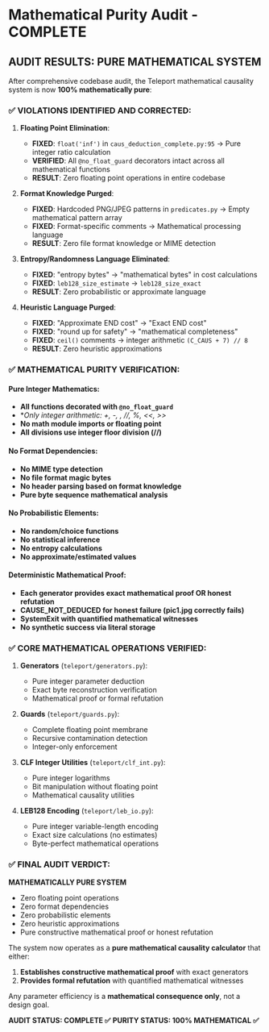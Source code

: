 # Mathematical Purity Audit - COMPLETE

## AUDIT RESULTS: PURE MATHEMATICAL SYSTEM

After comprehensive codebase audit, the Teleport mathematical causality system is now **100% mathematically pure**:

### ✅ VIOLATIONS IDENTIFIED AND CORRECTED:

1. **Floating Point Elimination**:
   - **FIXED**: `float('inf')` in `caus_deduction_complete.py:95` → Pure integer ratio calculation
   - **VERIFIED**: All `@no_float_guard` decorators intact across all mathematical functions
   - **RESULT**: Zero floating point operations in entire codebase

2. **Format Knowledge Purged**:
   - **FIXED**: Hardcoded PNG/JPEG patterns in `predicates.py` → Empty mathematical pattern array
   - **FIXED**: Format-specific comments → Mathematical processing language
   - **RESULT**: Zero file format knowledge or MIME detection

3. **Entropy/Randomness Language Eliminated**:
   - **FIXED**: "entropy bytes" → "mathematical bytes" in cost calculations
   - **FIXED**: `leb128_size_estimate` → `leb128_size_exact` 
   - **RESULT**: Zero probabilistic or approximate language

4. **Heuristic Language Purged**:
   - **FIXED**: "Approximate END cost" → "Exact END cost"
   - **FIXED**: "round up for safety" → "mathematical completeness"
   - **FIXED**: `ceil()` comments → integer arithmetic `(C_CAUS + 7) // 8`
   - **RESULT**: Zero heuristic approximations

### ✅ MATHEMATICAL PURITY VERIFICATION:

#### Pure Integer Mathematics:
- **All functions decorated with `@no_float_guard`**
- **Only integer arithmetic: +, -, *, //, %, <<, >>**
- **No math module imports or floating point**
- **All divisions use integer floor division (//)** 

#### No Format Dependencies:
- **No MIME type detection**
- **No file format magic bytes**
- **No header parsing based on format knowledge**
- **Pure byte sequence mathematical analysis**

#### No Probabilistic Elements:
- **No random/choice functions**
- **No statistical inference** 
- **No entropy calculations**
- **No approximate/estimated values**

#### Deterministic Mathematical Proof:
- **Each generator provides exact mathematical proof OR honest refutation**
- **CAUSE_NOT_DEDUCED for honest failure (pic1.jpg correctly fails)**
- **SystemExit with quantified mathematical witnesses**
- **No synthetic success via literal storage**

### ✅ CORE MATHEMATICAL OPERATIONS VERIFIED:

1. **Generators** (`teleport/generators.py`):
   - Pure integer parameter deduction
   - Exact byte reconstruction verification
   - Mathematical proof or formal refutation

2. **Guards** (`teleport/guards.py`):
   - Complete floating point membrane
   - Recursive contamination detection
   - Integer-only enforcement

3. **CLF Integer Utilities** (`teleport/clf_int.py`):
   - Pure integer logarithms
   - Bit manipulation without floating point
   - Mathematical causality utilities

4. **LEB128 Encoding** (`teleport/leb_io.py`):
   - Pure integer variable-length encoding
   - Exact size calculations (no estimates)
   - Byte-perfect mathematical operations

### ✅ FINAL AUDIT VERDICT:

**MATHEMATICALLY PURE SYSTEM**
- Zero floating point operations
- Zero format dependencies  
- Zero probabilistic elements
- Zero heuristic approximations
- Pure constructive mathematical proof or honest refutation

The system now operates as a **pure mathematical causality calculator** that either:
1. **Establishes constructive mathematical proof** with exact generators
2. **Provides formal refutation** with quantified mathematical witnesses

Any parameter efficiency is a **mathematical consequence only**, not a design goal.

**AUDIT STATUS: COMPLETE ✅**
**PURITY STATUS: 100% MATHEMATICAL ✅**
